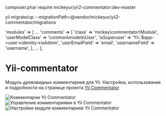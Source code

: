 composer.phar require mickeyur/yii2-commentator:dev-master

yii migrate/up --migrationPath=@vendor/mickeyur/yii2-commentator/migrations

   'modules' => [
      ...
        'comments' => [
            'class' => 'mickey\commentator\Module',
            'userModelClass' => 'common\models\User',
            'isSuperuser' => 'Yii::$app->user->identity->isAdmin',
            'userEmailField' => 'email',
            'usernameField' => 'username',
        ],
      ...
    ],

Yii-commentator
===============

Модуль древовидных комментариев для Yii. Настройка, использование и подробности на странице проекта <a href="http://zabolotskikh.com/yii/comments-module/">Yii Commentator</a>

<img src="http://zabolotskikh.com/wp-content/uploads/2014/07/comments-850x477.png" alt="Комментарии Yii Commentator">

<img src="http://zabolotskikh.com/wp-content/uploads/2014/07/comments_manage.png" alt="Управление комментариями в Yii Commentator">

<img src="http://zabolotskikh.com/wp-content/uploads/2014/07/comment_settings.png" alt="Настройки модуля комментариев Yii Commentator">

